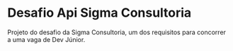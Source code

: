 # Desafio Api Sigma Consultoria
Projeto do desafio da Sigma Consultoria, um dos requisitos para concorrer a uma vaga de Dev Júnior.
